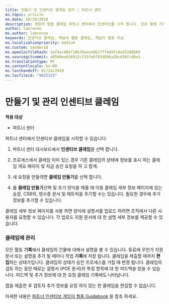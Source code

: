 ```yaml
---
title: 만들기 및 인센티브 클레임 관리 | 파트너 센터
ms.topic: article
ms.date: 10/29/2018
description: 게임이 협동 클레임 파트너 센터에서 인센티브를 시작 합니다. 모든 활동 기록에서 클레임의 건물에 대해서 설명을 볼 수 있습니다.
author: labrenne
ms.author: labrenne
keywords: 인센티브 클레임, 게임이 협동 클레임, 게임이 협동 자금
ms.localizationpriority: medium
ms.custom: seodec18
ms.openlocfilehash: 2af4ac084f10639aee4d627ff4d9fc0ad3208569
ms.sourcegitcommit: a05b0ee016812cf33febf83d896a20cd39fcd8e1
ms.translationtype: MT
ms.contentlocale: ko-KR
ms.lasthandoff: 01/24/2019
ms.locfileid: "9025323"
---
```

# <a name="create-and-manage-an-incentives-claim"></a>만들기 및 관리 인센티브 클레임

**적용 대상**
- 파트너 센터

파트너 센터에서 인센티브 클레임을 시작할 수 있습니다. 

1. 파트너 센터 대시보드에서 **인센티브** **클레임**을 선택 합니다.

2.  프로세스에서 클레임 이미 있는 경우 기존 클레임의 상태에 정보를 표시 하는 클레임 개요 페이지 및 자금 승인 요청을 하 고 합계.

3.  새 요청을 만들려면 **클레임 만들기**를 선택 합니다.

4.  를 **클레임 만들기**선택 및 초기 양식을 채울 때 이동 클레임 세부 정보 페이지에 있는 송장, CSR의, 영수증 문서 및 메트릭을 추가할 수는 있습니다. 필요한 경우에 추가 정보를 추가할 수 있습니다.

클레임 세부 정보 페이지를 사용 하면 양식에 설명서를 업로드 하려면 조직에서 다른 사용자를 요청할 수 있습니다. 각 업로드 지원 문서에 대 한 설명 세부 정보를 제공할 수 있습니다. 

### <a name="manage-your-claims"></a>클레임에 관리

모든 활동 **기록**에서 클레임의 건물에 대해서 설명을 볼 수 있습니다. 동료에 무언가 지원 문서 또는 설명을 추가 될 때마다 작업 **기록**에 저장 됩니다. 클레임을 제출할 때까지 **편집**하는 상태가입니다. 클레임의 상태가 승인 프로세스를 거칠 때 변경 됩니다. 클레임의 검토 하는 동안 때로는 설명서 (POE 문서)의 특정 항목에 대 한 피드백을 받을 수 있습니다. 피드백 및 추가 정보에 대 한 요청 클레임 기록에도 나타납니다. 

앱을 제출한 후 검토자 추가 정보를 요청 하지 않는 한 클레임을 편집할 수 없습니다.

자세한 내용은 [파트너 인센티브 게임이 협동 Guidebook](https://assets.microsoft.com/coop-guidebook.pdf) 을 참조 하세요.
